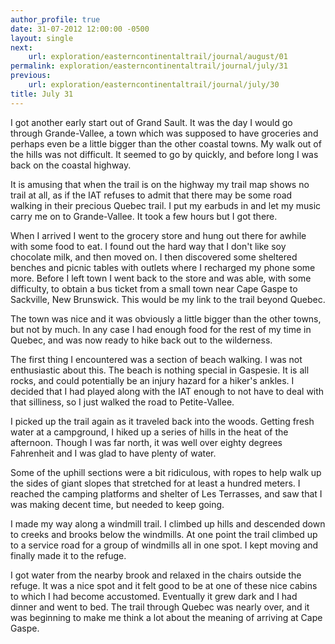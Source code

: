```yaml
---
author_profile: true
date: 31-07-2012 12:00:00 -0500
layout: single
next:
    url: exploration/easterncontinentaltrail/journal/august/01
permalink: exploration/easterncontinentaltrail/journal/july/31
previous:
    url: exploration/easterncontinentaltrail/journal/july/30
title: July 31
---
```

I got another early start out of Grand Sault. It was the day I would go through Grande-Vallee, a town which was supposed to have groceries and perhaps even be a little bigger than the other coastal towns. My walk out of the hills was not difficult. It seemed to go by quickly, and before long I was back on the coastal highway.

It is amusing that when the trail is on the highway my trail map shows no trail at all, as if the IAT refuses to admit that there may be some road walking in their precious Quebec trail. I put my earbuds in and let my music carry me on to Grande-Vallee. It took a few hours but I got there.

When I arrived I went to the grocery store and hung out there for awhile with some food to eat. I found out the hard way that I don't like soy chocolate milk, and then moved on. I then discovered some sheltered benches and picnic tables with outlets where I recharged my phone some more. Before I left town I went back to the store and was able, with some difficulty, to obtain a bus ticket from a small town near Cape Gaspe to Sackville, New Brunswick. This would be my link to the trail beyond Quebec.

The town was nice and it was obviously a little bigger than the other towns, but not by much. In any case I had enough food for the rest of my time in Quebec, and was now ready to hike back out to the wilderness.

The first thing I encountered was a section of beach walking. I was not enthusiastic about this. The beach is nothing special in Gaspesie. It is all rocks, and could potentially be an injury hazard for a hiker's ankles. I decided that I had played along with the IAT enough to not have to deal with that silliness, so I just walked the road to Petite-Vallee.

I picked up the trail again as it traveled back into the woods. Getting fresh water at a campground, I hiked up a series of hills in the heat of the afternoon. Though I was far north, it was well over eighty degrees Fahrenheit and I was glad to have plenty of water.

Some of the uphill sections were a bit ridiculous, with ropes to help walk up the sides of giant slopes that stretched for at least a hundred meters. I reached the camping platforms and shelter of Les Terrasses, and saw that I was making decent time, but needed to keep going.

I made my way along a windmill trail. I climbed up hills and descended down to creeks and brooks below the windmills. At one point the trail climbed up to a service road for a group of windmills all in one spot. I kept moving and finally made it to the refuge.

I got water from the nearby brook and relaxed in the chairs outside the refuge. It was a nice spot and it felt good to be at one of these nice cabins to which I had become accustomed. Eventually it grew dark and I had dinner and went to bed. The trail through Quebec was nearly over, and it was beginning to make me think a lot about the meaning of arriving at Cape Gaspe.